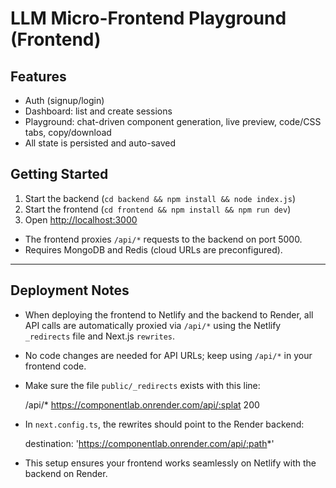 # LLM Micro-Frontend Playground (Frontend)

## Features
- Auth (signup/login)
- Dashboard: list and create sessions
- Playground: chat-driven component generation, live preview, code/CSS tabs, copy/download
- All state is persisted and auto-saved

## Getting Started

1. Start the backend (`cd backend && npm install && node index.js`)
2. Start the frontend (`cd frontend && npm install && npm run dev`)
3. Open [http://localhost:3000](http://localhost:3000)

- The frontend proxies `/api/*` requests to the backend on port 5000.
- Requires MongoDB and Redis (cloud URLs are preconfigured).

---


## Deployment Notes

- When deploying the frontend to Netlify and the backend to Render, all API calls are automatically proxied via `/api/*` using the Netlify `_redirects` file and Next.js `rewrites`.
- No code changes are needed for API URLs; keep using `/api/*` in your frontend code.
- Make sure the file `public/_redirects` exists with this line:

  /api/* https://componentlab.onrender.com/api/:splat 200

- In `next.config.ts`, the rewrites should point to the Render backend:

  destination: 'https://componentlab.onrender.com/api/:path*'

- This setup ensures your frontend works seamlessly on Netlify with the backend on Render.
